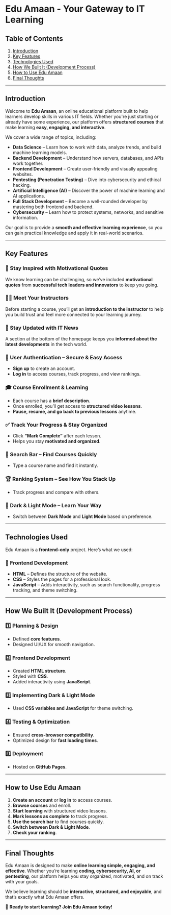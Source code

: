 # **Edu Amaan - Your Gateway to IT Learning**

## **Table of Contents**

1. [Introduction](#introduction)
2. [Key Features](#key-features)
3. [Technologies Used](#technologies-used)
4. [How We Built It (Development Process)](#how-we-built-it-development-process)
5. [How to Use Edu Amaan](#how-to-use-edu-amaan)
6. [Final Thoughts](#final-thoughts)

---

## **Introduction**
Welcome to **Edu Amaan**, an online educational platform built to help learners develop skills in various IT fields. Whether you're just starting or already have some experience, our platform offers **structured courses** that make learning **easy, engaging, and interactive**.

We cover a wide range of topics, including:
- **Data Science** – Learn how to work with data, analyze trends, and build machine learning models.
- **Backend Development** – Understand how servers, databases, and APIs work together.
- **Frontend Development** – Create user-friendly and visually appealing websites.
- **Pentesting (Penetration Testing)** – Dive into cybersecurity and ethical hacking.
- **Artificial Intelligence (AI)** – Discover the power of machine learning and AI applications.
- **Full Stack Development** – Become a well-rounded developer by mastering both frontend and backend.
- **Cybersecurity** – Learn how to protect systems, networks, and sensitive information.

Our goal is to provide a **smooth and effective learning experience**, so you can gain practical knowledge and apply it in real-world scenarios.

---

## **Key Features**

### **📌 Stay Inspired with Motivational Quotes**
We know learning can be challenging, so we’ve included **motivational quotes** from **successful tech leaders and innovators** to keep you going.

### **👨‍🏫 Meet Your Instructors**
Before starting a course, you’ll get an **introduction to the instructor** to help you build trust and feel more connected to your learning journey.

### **📰 Stay Updated with IT News**
A section at the bottom of the homepage keeps you **informed about the latest developments** in the tech world.

### **🔐 User Authentication – Secure & Easy Access**
- **Sign up** to create an account.
- **Log in** to access courses, track progress, and view rankings.

### **🎓 Course Enrollment & Learning**
- Each course has a **brief description**.
- Once enrolled, you’ll get access to **structured video lessons**.
- **Pause, resume, and go back to previous lessons** anytime.

### **✅ Track Your Progress & Stay Organized**
- Click **“Mark Complete”** after each lesson.
- Helps you stay **motivated and organized**.

### **🔎 Search Bar – Find Courses Quickly**
- Type a course name and find it instantly.

### **🏆 Ranking System – See How You Stack Up**
- Track progress and compare with others.

### **🌙 Dark & Light Mode – Learn Your Way**
- Switch between **Dark Mode** and **Light Mode** based on preference.

---

## **Technologies Used**
Edu Amaan is a **frontend-only** project. Here’s what we used:

### **🔹 Frontend Development**
- **HTML** – Defines the structure of the website.
- **CSS** – Styles the pages for a professional look.
- **JavaScript** – Adds interactivity, such as search functionality, progress tracking, and theme switching.

---

## **How We Built It (Development Process)**

### **1️⃣ Planning & Design**
- Defined **core features**.
- Designed UI/UX for smooth navigation.

### **2️⃣ Frontend Development**
- Created **HTML structure**.
- Styled with **CSS**.
- Added interactivity using **JavaScript**.

### **3️⃣ Implementing Dark & Light Mode**
- Used **CSS variables and JavaScript** for theme switching.

### **4️⃣ Testing & Optimization**
- Ensured **cross-browser compatibility**.
- Optimized design for **fast loading times**.

### **5️⃣ Deployment**
- Hosted on **GitHub Pages**.

---

## **How to Use Edu Amaan**

1. **Create an account** or **log in** to access courses.
2. **Browse courses** and enroll.
3. **Start learning** with structured video lessons.
4. **Mark lessons as complete** to track progress.
5. **Use the search bar** to find courses quickly.
6. **Switch between Dark & Light Mode**.
7. **Check your ranking**.

---

## **Final Thoughts**
Edu Amaan is designed to make **online learning simple, engaging, and effective**. Whether you’re learning **coding, cybersecurity, AI, or pentesting**, our platform helps you stay organized, motivated, and on track with your goals.

We believe learning should be **interactive, structured, and enjoyable**, and that’s exactly what Edu Amaan offers.

🚀 **Ready to start learning? Join Edu Amaan today!**

